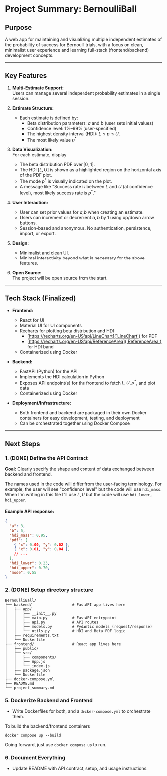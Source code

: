 # Project Summary: BernoulliBall

## Purpose
A web app for maintaining and visualizing multiple independent estimates of the probability of success for Bernoulli trials, with a focus on clean, minimalist user experience and learning full-stack (frontend/backend) development concepts.

---

## Key Features

1. **Multi-Estimate Support:**  
   Users can manage several independent probability estimates in a single session.

2. **Estimate Structure:**  
   - Each estimate is defined by:
     - Beta distribution parameters: $a$ and $b$ (user sets initial values)
     - Confidence level: 1%–99% (user-specified)
     - The highest density interval (HDI): $L \le p \le U$.
     - The most likely value $p^*$

3. **Data Visualization:**  
For each estimate, display 
   - The beta distribution PDF over [0, 1].
   - The HDI $[L, U]$ is shown as a highlighted region on the horizontal axis of the PDF plot.
   - The mode $p^*$ is visually indicated on the plot.
   - A message like "Success rate is between $L$ and $U$ (at confidence level), most likely success rate is $p^*$."

4. **User Interaction:**  
   - User can set prior values for $a, b$ when creating an estimate.
   - Users can increment or decrement $a, b$ by 1 using up/down arrow buttons.
   - Session-based and anonymous. No authentication, persistence, import, or export.

5. **Design:**  
   - Minimalist and clean UI.
   - Minimal interactivity beyond what is necessary for the above features.

6. **Open Source:**  
   The project will be open source from the start.

---

## Tech Stack (Finalized)

- **Frontend:**  
  - React for UI  
  - Material UI for UI components  
  - Recharts for plotting beta distribution and HDI  
	  + [https://recharts.org/en-US/api/LineChart](`LineChart`) for PDF
	  + [https://recharts.org/en-US/api/ReferenceArea](`ReferenceArea`) for HDI band 
  - Containerized using Docker

- **Backend:**  
  - FastAPI (Python) for the API  
  - Implements the HDI calculation in Python  
  - Exposes API endpoint(s) for the frontend to fetch $L, U, p^*$, and plot data  
  - Containerized using Docker

- **Deployment/Infrastructure:**  
  - Both frontend and backend are packaged in their own Docker containers for easy development, testing, and deployment  
  - Can be orchestrated together using Docker Compose

---

## Next Steps

### 1. (DONE) Define the API Contract  
**Goal:** Clearly specify the shape and content of data exchanged between backend and frontend.

The names used in the code will differ from the user-facing terminology. For example, the user will see "confidence level" but the code will use `hdi_mass`. When I'm writing in this file I"ll use $L, U$ but the code will use `hdi_lower, hdi_upper`.

#### **Example API response:**  
 
```json
{
  "a": 3,
  "b": 5,
  "hdi_mass": 0.95,
  "pdf": [
    { "x": 0.00, "y": 0.02 },
    { "x": 0.01, "y": 0.04 },
    // ...
  ],
  "hdi_lower": 0.23,
  "hdi_upper": 0.70,
  "mode": 0.55
}
```

### 2. (DONE) Setup directory structure 

```
BernoulliBall/
├── backend/                  # FastAPI app lives here
│   ├── app/
│   │   ├── __init__.py
│   │   ├── main.py           # FastAPI entrypoint
│   │   ├── api.py            # API routes
│   │   ├── models.py         # Pydantic models (request/response)
│   │   └── utils.py          # HDI and Beta PDF logic
│   ├── requirements.txt
│   └── Dockerfile
├── frontend/                 # React app lives here
│   ├── public/
│   ├── src/
│   │   ├── components/
│   │   ├── App.js
│   │   └── index.js
│   ├── package.json
│   └── Dockerfile
├── docker-compose.yml
├── README.md
└── project_summary.md
```

### 5. Dockerize Backend and Frontend
- Write Dockerfiles for both, and a `docker-compose.yml` to orchestrate them.

To build the backend/frontend containers  
```shell
docker compose up --build
```
Going forward, just use `docker compose up` to run.

### 6. Document Everything
- Update README with API contract, setup, and usage instructions.
